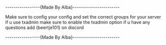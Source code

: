 -----------------{Made By Alba}-----------------------

Make sure to config your config and set the correct groups for your server
if u use txadmin make sure to enable the txadmin option
if u have any questions add (beertje101) on discord


-----------------{Made By Alba}-----------------------
